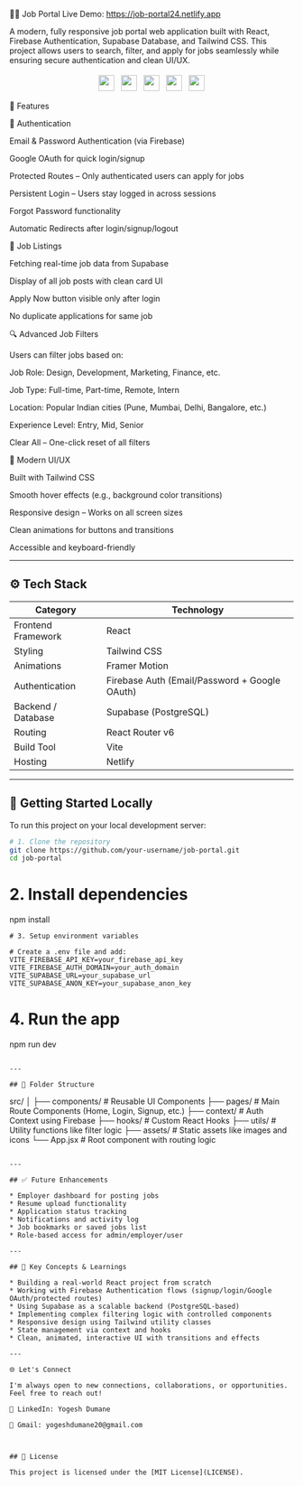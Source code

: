 




🧑‍💼 Job Portal 
Live Demo: https://job-portal24.netlify.app

A modern, fully responsive job portal web application built with React, Firebase Authentication, Supabase Database, and Tailwind CSS. This project allows users to search, filter, and apply for jobs seamlessly while ensuring secure authentication and clean UI/UX.

<p align="center"> <img src="https://img.shields.io/badge/React-19.1.0-61DAFB?style=for-the-badge&logo=react" height="28" style="margin: 4px;"> <img src="https://img.shields.io/badge/Firebase-11.9.0-FFCA28?style=for-the-badge&logo=firebase" height="28" style="margin: 4px;"> <img src="https://img.shields.io/badge/TailwindCSS-4.1.8-38B2AC?style=for-the-badge&logo=tailwind-css" height="28" style="margin: 4px;"> <img src="https://img.shields.io/badge/Vite-6.3.5-646CFF?style=for-the-badge&logo=vite" height="28" style="margin: 4px;"> <img src="https://img.shields.io/badge/Supabase-Database-3ECF8E?style=for-the-badge&logo=supabase&logoColor=white" height="28" style="margin: 4px;"> </p>

🚀 Features

🔐 Authentication

Email & Password Authentication (via Firebase)

Google OAuth for quick login/signup

Protected Routes – Only authenticated users can apply for jobs

Persistent Login – Users stay logged in across sessions

Forgot Password functionality

Automatic Redirects after login/signup/logout

💼 Job Listings

Fetching real-time job data from Supabase

Display of all job posts with clean card UI

Apply Now button visible only after login

No duplicate applications for same job

🔍 Advanced Job Filters

Users can filter jobs based on:

Job Role: Design, Development, Marketing, Finance, etc.

Job Type: Full-time, Part-time, Remote, Intern

Location: Popular Indian cities (Pune, Mumbai, Delhi, Bangalore, etc.)

Experience Level: Entry, Mid, Senior

Clear All – One-click reset of all filters

🎨 Modern UI/UX

Built with Tailwind CSS

Smooth hover effects (e.g., background color transitions)

Responsive design – Works on all screen sizes

Clean animations for buttons and transitions

Accessible and keyboard-friendly

---

## ⚙️ Tech Stack

| **Category**       | **Technology**                                |
| ------------------ | --------------------------------------------- |
| Frontend Framework | React                                         |
| Styling            | Tailwind CSS                                  |
| Animations         | Framer Motion                                 |
| Authentication     | Firebase Auth (Email/Password + Google OAuth) |
| Backend / Database | Supabase (PostgreSQL)                         |
| Routing            | React Router v6                               |
| Build Tool         | Vite                                          |
| Hosting            | Netlify                                       |

---

## 🧪 Getting Started Locally

To run this project on your local development server:

```bash
# 1. Clone the repository
git clone https://github.com/your-username/job-portal.git
cd job-portal
```
# 2. Install dependencies

npm install

```
# 3. Setup environment variables

# Create a .env file and add:
VITE_FIREBASE_API_KEY=your_firebase_api_key
VITE_FIREBASE_AUTH_DOMAIN=your_auth_domain
VITE_SUPABASE_URL=your_supabase_url
VITE_SUPABASE_ANON_KEY=your_supabase_anon_key
```
# 4. Run the app
npm run dev
```

---

## 📁 Folder Structure

```
src/
│
├── components/       # Reusable UI Components
├── pages/            # Main Route Components (Home, Login, Signup, etc.)
├── context/          # Auth Context using Firebase
├── hooks/            # Custom React Hooks
├── utils/            # Utility functions like filter logic
├── assets/           # Static assets like images and icons
└── App.jsx           # Root component with routing logic
```

---

## ✅ Future Enhancements

* Employer dashboard for posting jobs
* Resume upload functionality
* Application status tracking
* Notifications and activity log
* Job bookmarks or saved jobs list
* Role-based access for admin/employer/user

---

## 🧠 Key Concepts & Learnings

* Building a real-world React project from scratch
* Working with Firebase Authentication flows (signup/login/Google OAuth/protected routes)
* Using Supabase as a scalable backend (PostgreSQL-based)
* Implementing complex filtering logic with controlled components
* Responsive design using Tailwind utility classes
* State management via context and hooks
* Clean, animated, interactive UI with transitions and effects

---

🌐 Let's Connect

I'm always open to new connections, collaborations, or opportunities. Feel free to reach out!

🔗 LinkedIn: Yogesh Dumane

📧 Gmail: yogeshdumane20@gmail.com



## 📜 License

This project is licensed under the [MIT License](LICENSE).


